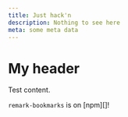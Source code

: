 ```yaml
---
title: Just hack'n
description: Nothing to see here
meta: some meta data
---
```


# My header

Test content.

`remark-bookmarks` is on [npm][]!
